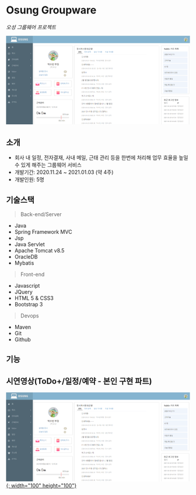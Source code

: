 # Osung Groupware

_오성 그룹웨어 프로젝트_

![main](https://github.com/tnqlsdl1300/GitHub/blob/7a77073cfe7eae6b4fe25b1b25a4396c68436bee/groupware_src/main.PNG)

## 소개

- 회사 내 일정, 전자결재, 사내 메일, 근태 관리 등을 한번에 처리해 업무 효율을 높일 수 있게 해주는 그룹웨어 서비스
- 개발기간: 2020.11.24 ~ 2021.01.03 (약 4주)
- 개발인원: 5명

## 기술스택

> Back-end/Server

- Java
- Spring Framework MVC
- Jsp
- Java Servlet
- Apache Tomcat v8.5
- OracleDB
- Mybatis 

> Front-end

- Javascript
- JQuery
- HTML 5 & CSS3
- Bootstrap 3

> Devops

- Maven
- Git
- Github

## 기능

##### 

## 시연영상(ToDo+/일정/예약 - 본인 구현 파트)

[![Video Label](https://github.com/tnqlsdl1300/GitHub/blob/7a77073cfe7eae6b4fe25b1b25a4396c68436bee/groupware_src/main.PNG){: width="100" height="100"}](https://youtu.be/D9VRsz97MsY)

